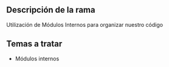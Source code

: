 ## Descripción de la rama
Utilización de Módulos Internos para organizar nuestro código

## Temas a tratar

* Módulos internos
 
